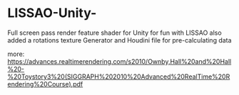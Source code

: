 # LISSAO-Unity-
Full screen pass render feature shader for Unity for fun with LISSAO
also added a rotations texture Generator and Houdini file for pre-calculating data

more:
https://advances.realtimerendering.com/s2010/Ownby,Hall%20and%20Hall%20-%20Toystory3%20(SIGGRAPH%202010%20Advanced%20RealTime%20Rendering%20Course).pdf

